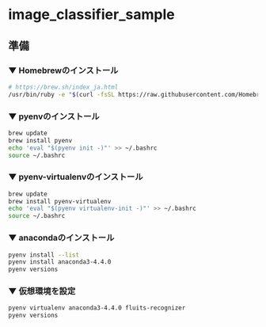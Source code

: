 # image_classifier_sample


## 準備

### ▼ Homebrewのインストール

```sh
# https://brew.sh/index_ja.html
/usr/bin/ruby -e "$(curl -fsSL https://raw.githubusercontent.com/Homebrew/install/master/install)"
```

### ▼ pyenvのインストール

```sh
brew update
brew install pyenv
echo 'eval "$(pyenv init -)"' >> ~/.bashrc
source ~/.bashrc
```

### ▼ pyenv-virtualenvのインストール

```sh
brew update
brew install pyenv-virtualenv
echo 'eval "$(pyenv virtualenv-init -)"' >> ~/.bashrc
source ~/.bashrc
```

### ▼ anacondaのインストール

```sh
pyenv install --list
pyenv install anaconda3-4.4.0
pyenv versions
```

### ▼ 仮想環境を設定

```sh
pyenv virtualenv anaconda3-4.4.0 fluits-recognizer
pyenv versions
```



